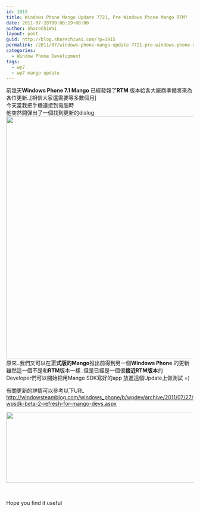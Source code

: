 ```yaml
---
id: 1915
title: Windows Phone Mango Update 7721, Pre Windows Phone Mango RTM?
date: 2011-07-28T00:00:19+08:00
author: ShareChiWai
layout: post
guid: http://blog.sharechiwai.com/?p=1915
permalink: /2011/07/windows-phone-mango-update-7721-pre-windows-phone-mango-rtm/
categories:
  - Window Phone Development
tags:
  - wp7
  - wp7 mango update
---
```

前幾天**Windows Phone 7.1 Mango** 已經發報了**RTM** 版本給各大廠商準備將來為各位更新..[相信大家還需要等多數個月]  
今天當我把手機連接到電腦時  
他突然間彈出了一個找到更新的dialog  
<img src="https://i0.wp.com/api.photoshop.com/v1.0/accounts/aa9037104a014abbb11ad4bd58324b91/assets/db720de6c7f74b5a9dc67a2114d83cea/renditions/fullsize.jpg?resize=625%2C651" alt="" width="625" height="651" data-recalc-dims="1" />  
原來..我們又可以在**正式版的Mango**推出前得到另一個**Windows Phone** 的更新  
雖然這一個不是和**RTM**版本一樣..但是已經是一個很**接近RTM版本**的  
Developer們可以開始把用Mango SDK寫好的app 放進這個Update上做測試 =)

有關更新的詳情可以參考以下URL  
<a title="Another Helping of Mango for Devs" href="http://windowsteamblog.com/windows_phone/b/wpdev/archive/2011/07/27/wpsdk-beta-2-refresh-for-mango-devs.aspx" target="_blank">http://windowsteamblog.com/windows_phone/b/wpdev/archive/2011/07/27/wpsdk-beta-2-refresh-for-mango-devs.aspx</a>

<img src="https://i0.wp.com/api.photoshop.com/v1.0/accounts/aa9037104a014abbb11ad4bd58324b91/assets/fa060af1c34c4f61b48c2fedcab0c282/renditions/fullsize.jpg?resize=553%2C190" alt="" width="553" height="190" data-recalc-dims="1" /> 

&nbsp;

Hope you find it useful
